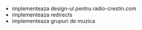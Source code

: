 - implementeaza design-ul pentru radio-crestin.com
- implementeaza redirects
- implementeaza grupuri de muzica
